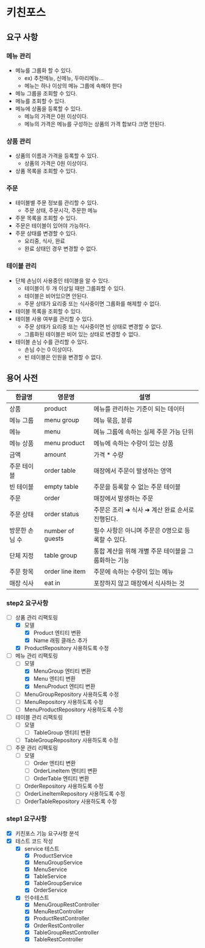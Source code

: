 # 키친포스

## 요구 사항

### 메뉴 관리
- 메뉴를 그룹화 할 수 있다. 
  - ex) 추천메뉴, 신메뉴, 두마리메뉴...
  - 메뉴는 하나 이상의 메뉴 그룹에 속해야 한다
- 메뉴 그룹을 조회할 수 있다.
- 메뉴를 조회할 수 있다.
- 메뉴에 상품을 등록할 수 있다.
  - 메뉴의 가격은 0원 이상이다.
  - 메뉴의 가격은 메뉴를 구성하는 상품의 가격 합보다 크면 안된다.

### 상품 관리
- 상품의 이름과 가격을 등록할 수 있다.
  - 상품의 가격은 0원 이상이다.
- 상품 목록을 조회할 수 있다.

### 주문
- 테이블별 주문 정보를 관리할 수 있다.
  - 주문 상태, 주문시각, 주문한 메뉴
- 주문 목록을 조회할 수 있다.
- 주문은 테이블이 있어야 가능하다.
- 주문 상태를 변경할 수 있다.
  - 요리중, 식사, 완료
  - 완료 상태인 경우 변경할 수 없다.

### 테이블 관리
- 단체 손님이 사용중인 테이블을 알 수 있다.
  - 테이블이 두 개 이상일 때만 그룹화할 수 있다.
  - 테이블은 비어있으면 안된다.
  - 주문 상태가 요리중 또는 식사중이면 그룹화를 해제할 수 없다.
- 테이블 목록을 조회할 수 있다.
- 테이블 사용 여부를 관리할 수 있다.
  - 주문 상태가 요리중 또는 식사중이면 빈 상태로 변경할 수 없다.
  - 그룹화된 테이블은 비어 있는 상태로 변경할 수 없다.
- 테이블 손님 수를 관리할 수 있다.
  - 손님 수는 0 이상이다.
  - 빈 테이블은 인원을 변경할 수 없다.

## 용어 사전

| 한글명 | 영문명 | 설명 |
| --- | --- | --- |
| 상품 | product | 메뉴를 관리하는 기준이 되는 데이터 |
| 메뉴 그룹 | menu group | 메뉴 묶음, 분류 |
| 메뉴 | menu | 메뉴 그룹에 속하는 실제 주문 가능 단위 |
| 메뉴 상품 | menu product | 메뉴에 속하는 수량이 있는 상품 |
| 금액 | amount | 가격 * 수량 |
| 주문 테이블 | order table | 매장에서 주문이 발생하는 영역 |
| 빈 테이블 | empty table | 주문을 등록할 수 없는 주문 테이블 |
| 주문 | order | 매장에서 발생하는 주문 |
| 주문 상태 | order status | 주문은 조리 ➜ 식사 ➜ 계산 완료 순서로 진행된다. |
| 방문한 손님 수 | number of guests | 필수 사항은 아니며 주문은 0명으로 등록할 수 있다. |
| 단체 지정 | table group | 통합 계산을 위해 개별 주문 테이블을 그룹화하는 기능 |
| 주문 항목 | order line item | 주문에 속하는 수량이 있는 메뉴 |
| 매장 식사 | eat in | 포장하지 않고 매장에서 식사하는 것 |

### step2 요구사항

- [ ] 상품 관리 리팩토링
  - [X] 모델 
    - [X] Product 엔티티 변환
    - [X] Name 래핑 클래스 추가
  - [X] ProductRepository 사용하도록 수정
- [ ] 메뉴 관리 리팩토링
  - [ ] 모델
    - [X] MenuGroup 엔티티 변환
    - [X] Menu 엔티티 변환
    - [X] MenuProduct 엔티티 변환
  - [ ] MenuGroupRepository 사용하도록 수정
  - [ ] MenuRepository 사용하도록 수정
  - [ ] MenuProductRepository 사용하도록 수정
- [ ] 테이블 관리 리팩토링
  - [ ] 모델
    - [ ] TableGroup 엔티티 변환
  - [ ] TableGroupRepository 사용하도록 수정
- [ ] 주문 관리 리팩토링
  - [ ] 모델
    - [ ] Order 엔티티 변환
    - [ ] OrderLineItem 엔티티 변환
    - [ ] OrderTable 엔티티 변환
  - [ ] OrderRepository 사용하도록 수정
  - [ ] OrderLineItemRepository 사용하도록 수정
  - [ ] OrderTableRepository 사용하도록 수정

### step1 요구사항
- [X] 키친포스 기능 요구사항 분석
- [X] 테스트 코드 작성
  - [X] service 테스트
    - [X] ProductService
    - [X] MenuGroupService
    - [X] MenuService
    - [X] TableService
    - [X] TableGroupService
    - [X] OrderService
  - [X] 인수테스트
    - [X] MenuGroupRestController
    - [X] MenuRestController
    - [X] ProductRestController
    - [X] OrderRestController
    - [X] TableGroupRestController
    - [X] TableRestController
